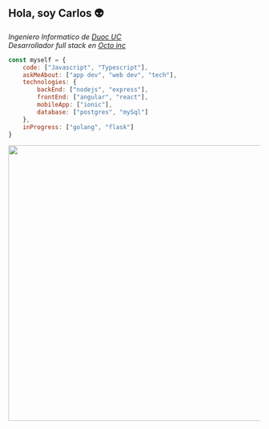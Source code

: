 ## Hola, soy Carlos :alien:

<p>
 <em>
   Ingeniero Informatico de <a href="https://www.duoc.cl/">Duoc UC</a><br>
   Desarrollador full stack en <a href="https://octo.is/">Octo inc</a><br>
  </em>
</p>

```javascript
const myself = {
    code: ["Javascript", "Typescript"],
    askMeAbout: ["app dev", "web dev", "tech"],
    technologies: {
        backEnd: ["nodejs", "express"],
        frontEnd: ["angular", "react"],
        mobileApp: ["ionic"],
        database: ["postgres", "mySql"]
    },
    inProgress: ["golang", "flask"]
}
```
<p align="center">
 <img src="https://media.giphy.com/media/TgyJebqyMtPrOxiPdk/giphy.gif" width="550">
</p>

<!--
**carlosBrown97/carlosBrown97** is a ✨ _special_ ✨ repository because its `README.md` (this file) appears on your GitHub profile.

Here are some ideas to get you started:

- 🔭 I’m currently working on ...
- 🌱 I’m currently learning ...
- 👯 I’m looking to collaborate on ...
- 🤔 I’m looking for help with ...
- 💬 Ask me about ...
- 📫 How to reach me: ...
- 😄 Pronouns: ...
- ⚡ Fun fact: ...
-->
